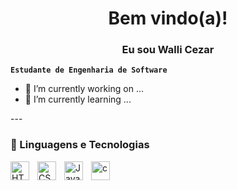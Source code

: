 <h1 align="center">Bem vindo(a)!</h1>
<h3 align="center">Eu sou Walli Cezar</h3>

**`Estudante de Engenharia de Software`**


- 🔭 I’m currently working on ...
- 🌱 I’m currently learning ...

</a>
</p>
---

### 🤖 Linguagens e Tecnologias

<img 
    align="left" 
    alt="HTML"
    title="HTML" 
    width="30px" 
    style="padding-right: 10px;" 
    src="https://cdn.jsdelivr.net/gh/devicons/devicon@latest/icons/html5/html5-original.svg" 
/>
<img 
    align="left" 
    alt="CSS" 
    title="CSS"
    width="30px" 
    style="padding-right: 10px;" 
    src="https://cdn.jsdelivr.net/gh/devicons/devicon@latest/icons/css3/css3-original.svg" 
/>
<img 
    align="left" 
    alt="JavaScript" 
    title="JavaScript"
    width="30px" 
    style="padding-right: 10px;" 
    src="https://cdn.jsdelivr.net/gh/devicons/devicon@latest/icons/javascript/javascript-original.svg" 
/>

            
          

<img
    src="https://cdn.jsdelivr.net/gh/devicons/devicon@latest/icons/c/c-original.svg" 
    aling="left" 
    alt="c" 
    width="30px"
    title="c" width="30px" 
    style="padding-right: 10px;"
  />

  
            
          

          
    
        
      
          
          

